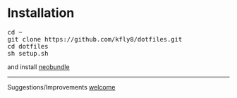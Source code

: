 # Installation 


<pre>
cd ~
git clone https://github.com/kfly8/dotfiles.git 
cd dotfiles 
sh setup.sh
</pre>

and install [neobundle](https://github.com/Shougo/neobundle.vim)


---------
Suggestions/Improvements [welcome](https://github.com/kfly8/dotfiles/issues)

